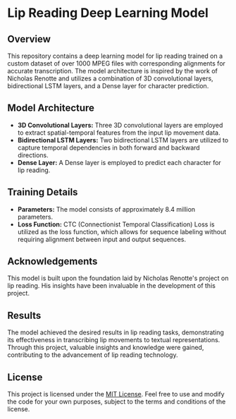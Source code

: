 # Lip Reading Deep Learning Model

## Overview
This repository contains a deep learning model for lip reading trained on a custom dataset of over 1000 MPEG files with corresponding alignments for accurate transcription. The model architecture is inspired by the work of Nicholas Renotte and utilizes a combination of 3D convolutional layers, bidirectional LSTM layers, and a Dense layer for character prediction.

## Model Architecture
- **3D Convolutional Layers:** Three 3D convolutional layers are employed to extract spatial-temporal features from the input lip movement data.
- **Bidirectional LSTM Layers:** Two bidirectional LSTM layers are utilized to capture temporal dependencies in both forward and backward directions.
- **Dense Layer:** A Dense layer is employed to predict each character for lip reading.

## Training Details
- **Parameters:** The model consists of approximately 8.4 million parameters.
- **Loss Function:** CTC (Connectionist Temporal Classification) Loss is utilized as the loss function, which allows for sequence labeling without requiring alignment between input and output sequences.

## Acknowledgements
This model is built upon the foundation laid by Nicholas Renotte's project on lip reading. His insights have been invaluable in the development of this project.

## Results
The model achieved the desired results in lip reading tasks, demonstrating its effectiveness in transcribing lip movements to textual representations. Through this project, valuable insights and knowledge were gained, contributing to the advancement of lip reading technology.

## License
This project is licensed under the [MIT License](LICENSE). Feel free to use and modify the code for your own purposes, subject to the terms and conditions of the license.
